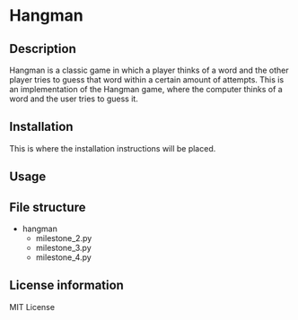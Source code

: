 # Hangman

## Description

Hangman is a classic game in which a player thinks of a word and the other player tries to guess that word within a certain amount of attempts. This is an implementation of the Hangman game, where the computer thinks of a word and the user tries to guess it.

## Installation

This is where the installation instructions will be placed.

## Usage

## File structure

- hangman
  - milestone_2.py
  - milestone_3.py
  - milestone_4.py

## License information

MIT License
